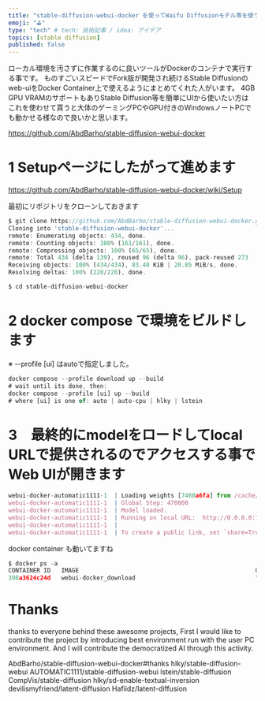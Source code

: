 ```yaml
---
title: "stable-diffusion-webui-docker を使ってWaifu Diffusionモデル等を使う"
emoji: "⛳"
type: "tech" # tech: 技術記事 / idea: アイデア
topics: [stable diffusion]
published: false
---
```


ローカル環境を汚さずに作業するのに良いツールがDockerのコンテナで実行する事です。
ものすごいスピードでFork版が開発され続けるStable Diffusionのweb-uiをDocker Container上で使えるようにまとめてくれた人がいます。
4GB GPU VRAMのサポートもありStable Diffusion等を簡単にUIから使いたい方は
これを使わせて貰うと大体のゲーミングPCやGPU付きのWindowsノートPCでも動かせる様なので良いかと思います。

https://github.com/AbdBarho/stable-diffusion-webui-docker

# 1 Setupページにしたがって進めます
https://github.com/AbdBarho/stable-diffusion-webui-docker/wiki/Setup

最初にリポジトリをクローンしておきます
```js
$ git clone https://github.com/AbdBarho/stable-diffusion-webui-docker.git
Cloning into 'stable-diffusion-webui-docker'...
remote: Enumerating objects: 434, done.
remote: Counting objects: 100% (161/161), done.
remote: Compressing objects: 100% (65/65), done.
remote: Total 434 (delta 139), reused 96 (delta 96), pack-reused 273
Receiving objects: 100% (434/434), 83.40 KiB | 20.85 MiB/s, done.
Resolving deltas: 100% (220/220), done.

$ cd stable-diffusion-webui-docker
```

# 2 docker compose で環境をビルドします
※ --profile [ui] はautoで指定しました。

```js
docker compose --profile download up --build
# wait until its done, then:
docker compose --profile [ui] up --build
# where [ui] is one of: auto | auto-cpu | hlky | lstein
```

# 3　最終的にmodelをロードしてlocal URLで提供されるのでアクセスする事でWeb UIが開きます

```js
webui-docker-automatic1111-1  | Loading weights [7460a6fa] from /cache/models/model.ckpt
webui-docker-automatic1111-1  | Global Step: 470000
webui-docker-automatic1111-1  | Model loaded.
webui-docker-automatic1111-1  | Running on local URL:  http://0.0.0.0:7860
webui-docker-automatic1111-1  | 
webui-docker-automatic1111-1  | To create a public link, set `share=True` in `launch()`.
```
docker container も動いてますね
```js
$ docker ps -a
CONTAINER ID   IMAGE                                                  COMMAND                  CREATED          STATUS                      PORTS                    NAMES
398a3624c24d   webui-docker_download                                  "/docker/download.sh"    25 minutes ago   Exited (0) 21 minutes ago                            webui-docker-download-1
```

# Thanks
thanks to everyone behind these awesome projects, 
First I would like to contribute the project by introducing best environment run with the user PC environment.
And I will contribute the democratized AI through this activity.

AbdBarho/stable-diffusion-webui-docker#thanks
hlky/stable-diffusion-webui
AUTOMATIC1111/stable-diffusion-webui
lstein/stable-diffusion
CompVis/stable-diffusion
hlky/sd-enable-textual-inversion
devilismyfriend/latent-diffusion
Hafiidz/latent-diffusion